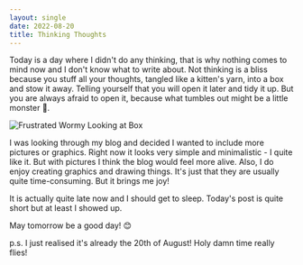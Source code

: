 ```yaml
---
layout: single
date: 2022-08-20
title: Thinking Thoughts
---
```


Today is a day where I didn't do any thinking, that is why nothing comes to mind now and I don't know what to write about. Not thinking is a bliss because you stuff all your thoughts, tangled like a kitten's yarn, into a box and stow it away. Telling yourself that you will open it later and tidy it up. But you are always afraid to open it, because what tumbles out might be a little monster 👾.

![Frustrated Wormy Looking at Box](/assets/images/box.png)

I was looking through my blog and decided I wanted to include more pictures or graphics. Right now it looks very simple and minimalistic - I quite like it. But with pictures I think the blog would feel more alive. Also, I do enjoy creating graphics and drawing things. It's just that they are usually quite time-consuming. But it brings me joy! 

It is actually quite late now and I should get to sleep. Today's post is quite short but at least I showed up. 

May tomorrow be a good day! 😊

p.s. I just realised it's already the 20th of August! Holy damn time really flies!
